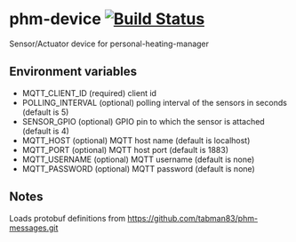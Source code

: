 # phm-device [![Build Status](https://travis-ci.org/tabman83/phm-device.svg?branch=master)](https://travis-ci.org/tabman83/phm-device)

Sensor/Actuator device for personal-heating-manager

## Environment variables
- MQTT_CLIENT_ID (required) client id
- POLLING_INTERVAL (optional) polling interval of the sensors in seconds (default is 5)
- SENSOR_GPIO (optional) GPIO pin to which the sensor is attached (default is 4)
- MQTT_HOST (optional) MQTT host name (default is localhost)
- MQTT_PORT (optional) MQTT host port (default is 1883)
- MQTT_USERNAME (optional) MQTT username (default is none)
- MQTT_PASSWORD (optional) MQTT password (default is none)

## Notes
Loads protobuf definitions from https://github.com/tabman83/phm-messages.git
